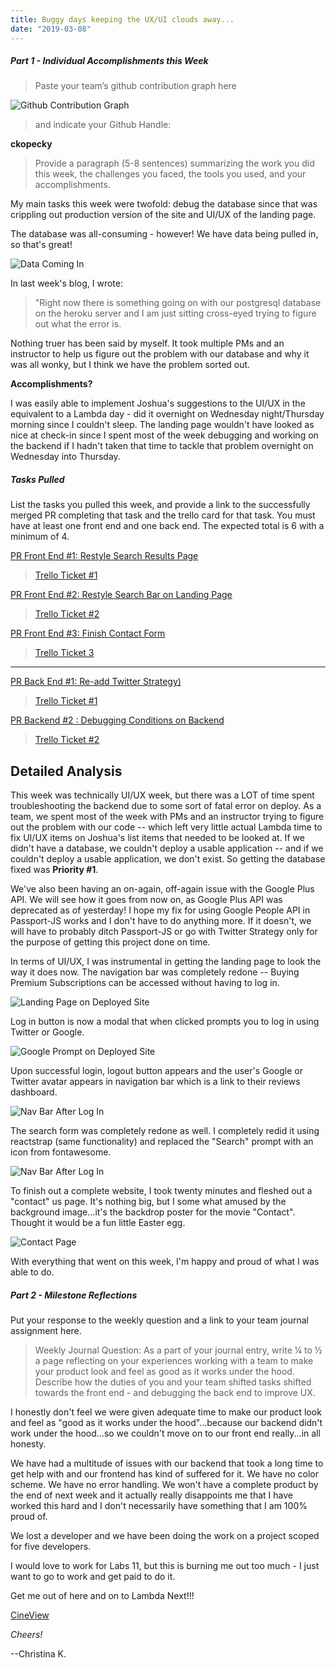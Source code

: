 ```yaml
---
title: Buggy days keeping the UX/UI clouds away...
date: "2019-03-08"
---
```


##### Part 1 - Individual Accomplishments this Week

>Paste your team’s github contribution graph here 

![Github Contribution Graph](./assets/Screenshot_1.png)


>and indicate your Github Handle: 

__ckopecky__

>Provide a paragraph (5-8 sentences) summarizing the work you did this week, the challenges you faced, the tools you used, and your accomplishments.

My main tasks this week were twofold: debug the database since that was crippling out production version of the site and UI/UX of the landing page. 

The database was all-consuming - however! We have data being pulled in, so that's great!

 

![Data Coming In](./assets/Screenshot_2.png)

In last week's blog, I wrote:

>"Right now there is something going on with our postgresql database on the heroku server and I am just sitting cross-eyed trying to figure out what the error is. 

Nothing truer has been said by myself. It took multiple PMs and an instructor to help us figure out the problem with our database and why it was all wonky, but I think we have the problem sorted out. 


__Accomplishments?__

I was easily able to implement Joshua's suggestions to the UI/UX in the equivalent to a Lambda day - did it overnight on Wednesday night/Thursday morning since I couldn't sleep. The landing page wouldn't have looked as nice at check-in since I spent most of the week debugging and working on the backend if I hadn't taken that time to tackle that problem overnight on Wednesday into Thursday. 


##### Tasks Pulled

List the tasks you pulled this week, and provide a link to the successfully merged PR completing that task and the trello card for that task.  You must have at least one front end and one back end. The expected total is 6 with a minimum of 4.

[PR Front End #1: Restyle Search Results Page](https://github.com/Lambda-School-Labs/labs10-movie-reviews/pull/148)

>[Trello Ticket #1](https://trello.com/c/tK45L1Dq/180-search-ui-edits)

[PR Front End #2: Restyle Search Bar on Landing Page](https://github.com/Lambda-School-Labs/labs10-movie-reviews/pull/155)

>[Trello Ticket #2](https://trello.com/c/tK45L1Dq/180-search-ui-edits)

[PR Front End #3: Finish Contact Form](https://github.com/Lambda-School-Labs/labs10-movie-reviews/pull/153)

>[Trello Ticket 3](https://trello.com/c/bzA4Z0ke/184-finish-contact-form)

------

[PR Back End #1: Re-add Twitter Strategy)](https://github.com/Lambda-School-Labs/labs10-movie-reviews/pull/159)

>[Trello Ticket #1](https://trello.com/c/VnurRDti/188-navigation-bar-revamp)

[PR Backend #2 : Debugging Conditions on Backend](https://github.com/Lambda-School-Labs/labs10-movie-reviews/pull/121)

>[Trello Ticket #2](https://trello.com/c/tvIxvd29/157-t-03-05-fix-deployed-database)

## Detailed Analysis
 
This week was technically UI/UX week, but there was a LOT of time spent troubleshooting the backend due to some sort of fatal error on deploy. As a team, we spent most of the week with PMs and an instructor trying to figure out the problem with our code -- which left very little actual Lambda time to fix UI/UX items on Joshua's list items that needed to be looked at. If we didn't have a database, we couldn't deploy a usable application -- and if we couldn't deploy a usable application, we don't exist. So getting the database fixed was **Priority #1**.  

We've also been having an on-again, off-again issue with the Google Plus API. We will see how it goes from now on, as Google Plus API was deprecated as of yesterday! I hope my fix for using Google People API in Passport-JS works and I don't have to do anything more. If it doesn't, we will have to probably ditch Passport-JS or go with Twitter Strategy only for the purpose of getting this project done on time. 

In terms of UI/UX, I was instrumental in getting the landing page to look the way it does now. The navigation bar was completely redone -- Buying Premium Subscriptions can be accessed without having to log in. 

![Landing Page on Deployed Site](./assets/Screenshot_3.png)

Log in button is now a modal that when clicked prompts you to log in using Twitter or Google.  

![Google Prompt on Deployed Site](./assets/Screenshot_4.png)

Upon successful login, logout button appears and the user's Google or Twitter avatar appears in navigation bar which is a link to their reviews dashboard. 

![Nav Bar After Log In](./assets/Screenshot_5.png)

The search form was completely redone as well. I completely redid it using reactstrap (same functionality) and replaced the "Search" prompt with an icon from fontawesome. 


![Nav Bar After Log In](./assets/Screenshot_7.png)

To finish out a complete website, I took twenty minutes and fleshed out a "contact" us page. It's nothing big, but I some what amused by the background image...it's the backdrop poster for the movie "Contact". Thought it would be a fun little Easter egg. 


![Contact Page](./assets/Screenshot_6.png)

With everything that went on this week, I'm happy and proud of what I was able to do. 


##### Part 2 - Milestone Reflections
Put your response to the weekly question and a link to your team journal assignment here.


>Weekly Journal Question: As a part of your journal entry, write ¼ to ½ a page reflecting on your experiences working with a team to make your product look and feel as good as it works under the hood. Describe how the duties of you and your team shifted tasks shifted towards the front end - and debugging the back end to improve UX.

I honestly don't feel we were given adequate time to make our product look and feel as "good as it works under the hood"...because our backend didn't work under the hood...so we couldn't move on to our front end really...in all honesty. 

We have had a multitude of issues with our backend that took a long time to get help with and our frontend has kind of suffered for it. We have no color scheme. We have no error handling. We won't have a complete product by the end of next week and it actually really disappoints me that I have worked this hard and I don't necessarily have something that I am 100% proud of. 

We lost a developer and we have been doing the work on a project scoped for five developers. 

I would love to work for Labs 11, but this is burning me out too much - I just want to go to work and get paid to do it. 

Get me out of here and on to Lambda Next!!! 



[CineView](https://cineview.netlify.com)


*Cheers!*

--Christina K.


